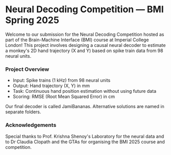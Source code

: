# Neural Decoding Competition — BMI Spring 2025

Welcome to our submission for the Neural Decoding Competition hosted as part of the Brain-Machine Interface (BMI) course at Imperial College London!
This project involves designing a causal neural decoder to estimate a monkey's 2D hand trajectory (X and Y) based on spike train data from 98 neural units.

### Project Overview
- Input: Spike trains (1 kHz) from 98 neural units
- Output: Hand trajectory (X, Y) in mm
- Task: Continuous hand position estimation without using future data
- Scoring: RMSE (Root Mean Squared Error) in cm

Our final decoder is called JamiBananas. Alternative solutions are named in separate folders.
### Acknowledgements
Special thanks to Prof. Krishna Shenoy's Laboratory for the neural data and to Dr Claudia Clopath and the GTAs for organising the BMI 2025 course and competition.
